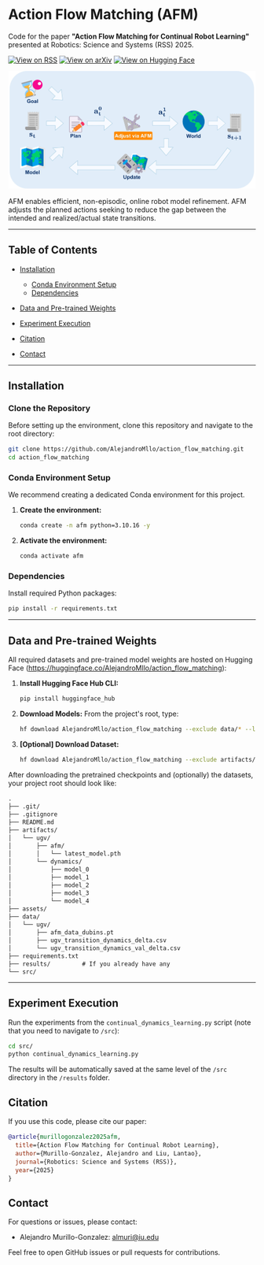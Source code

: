 # Action Flow Matching (AFM)

Code for the paper **"Action Flow Matching for Continual Robot Learning"** presented at Robotics: Science and Systems (RSS) 2025.

[![View on RSS](https://img.shields.io/badge/Read%20Paper-RSS%202025-blue?logo=robotics&style=flat)](https://roboticsconference.org/program/papers/26/)
[![View on arXiv](https://img.shields.io/badge/Read%20Paper-arXiv%3A2504.18471-red?logo=arxiv&style=flat)](https://arxiv.org/abs/2504.18471)
[![View on Hugging Face](https://img.shields.io/badge/Data%20%26%20Models-Hugging%20Face-yellow?logo=huggingface&style=flat)](https://huggingface.co/AlejandroMllo/action_flow_matching)


![Overview](./assets/overview.jpg)

AFM enables efficient, non-episodic, online robot model refinement. AFM adjusts the planned actions seeking to reduce the gap between the intended and realized/actual state transitions.

---

## Table of Contents

* [Installation](#installation)

  * [Conda Environment Setup](#conda-environment-setup)
  * [Dependencies](#dependencies)

* [Data and Pre-trained Weights](#data-and-pre-trained-weights)


* [Experiment Execution](#experiment-execution)


* [Citation](#citation)

* [Contact](#contact)

---

## Installation

### Clone the Repository

Before setting up the environment, clone this repository and navigate to the root directory:

```bash
git clone https://github.com/AlejandroMllo/action_flow_matching.git
cd action_flow_matching
```

### Conda Environment Setup

We recommend creating a dedicated Conda environment for this project.

1. **Create the environment:**

   ```bash
   conda create -n afm python=3.10.16 -y
   ```

2. **Activate the environment:**

   ```bash
   conda activate afm
   ```

### Dependencies

Install required Python packages:

```bash
pip install -r requirements.txt
```

---

## Data and Pre-trained Weights

All required datasets and pre-trained model weights are hosted on Hugging Face (https://huggingface.co/AlejandroMllo/action_flow_matching):

1. **Install Hugging Face Hub CLI:**

   ```bash
   pip install huggingface_hub
   ```

2. **Download Models:** From the project's root, type: 

   ```bash
   hf download AlejandroMllo/action_flow_matching --exclude data/* --local-dir .
   ```

3. **[Optional] Download Dataset:**

   ```bash
   hf download AlejandroMllo/action_flow_matching --exclude artifacts/* --local-dir .
   ```

After downloading the pretrained checkpoints and (optionally) the datasets, your project root should look like:

```
.
├── .git/
├── .gitignore
├── README.md
├── artifacts/
│   └── ugv/
│       ├── afm/
│       │   └── latest_model.pth
│       └── dynamics/
│           ├── model_0
│           ├── model_1
│           ├── model_2
│           ├── model_3
│           └── model_4
├── assets/
├── data/
│   └── ugv/
│       ├── afm_data_dubins.pt
│       ├── ugv_transition_dynamics_delta.csv
│       └── ugv_transition_dynamics_val_delta.csv
├── requirements.txt
├── results/         # If you already have any
└── src/
```

---

## Experiment Execution

Run the experiments from the `continual_dynamics_learning.py` script (note that you need to navigate to `/src`):

```bash
cd src/
python continual_dynamics_learning.py
```
The results will be automatically saved at the same level of the `/src` directory in the `/results` folder.

## Citation

If you use this code, please cite our paper:

```bibtex
@article{murillogonzalez2025afm,
  title={Action Flow Matching for Continual Robot Learning},
  author={Murillo-Gonzalez, Alejandro and Liu, Lantao},
  journal={Robotics: Science and Systems (RSS)},
  year={2025}
}
```

## Contact

For questions or issues, please contact:

* Alejandro Murillo-Gonzalez: [almuri@iu.edu](mailto:almuri@iu.edu)

Feel free to open GitHub issues or pull requests for contributions.
